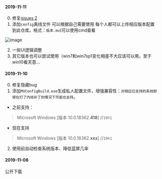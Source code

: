 

#### 2019-11-11
0. 修复[issues 2](https://github.com/stonedreamforest/Mirage/issues/2)
1. 添加`config`离线文件 可以根据自己需要使用 每个人都可以上传相应版本配置到此仓库。格式：`版本.mv`(可以使用cmd查看

![image](https://user-images.githubusercontent.com/16742566/68569294-b9627900-0498-11ea-90c1-35d2f3af2ad6.png)

2. 一些UI逻辑调整
3. 其它版本也可以尝试使用（win7和win7sp1变化相差不大应该可以用，至于win10看天意...


#### 2019-11-10
0. 修复隐藏bug
1. 添加`MVConfigBuild.exe`生成私人配置文件，增强兼容性：`对相应已支持的系统即使在打了内核补丁的情况下可能也支持`。
- 之前支持：
> Microsoft Windows [版本 10.0.18362.**418**] //`19h1`
- 现在支持
>  Microsoft Windows [版本 10.0.18362.**xxx**] //`19h1`



2. 使用前自动检查系统版本、降低蓝屏几率




#### 2019-11-08
公开下载
